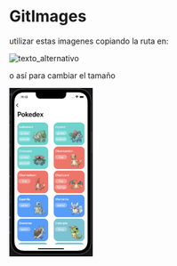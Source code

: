 # GitImages

utilizar estas imagenes copiando la ruta en:

![texto_alternativo](ubicacion_de_la_imagen)

o así para cambiar el tamaño

<img src="https://github.com/Pablomarke/GitImages/blob/main/appPokemonLista.png" width="150" />
